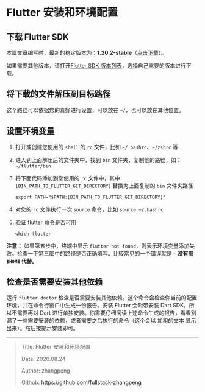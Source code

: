 # Flutter 安装和环境配置

## 下载 Flutter SDK

本篇文章编写时，最新的稳定版本为：**1.20.2-stable**（[点击下载](https://storage.flutter-io.cn/flutter_infra/releases/stable/macos/flutter_macos_1.20.2-stable.zip)）。

如果需要其他版本，请打开[Flutter SDK 版本列表](https://flutter.cn/docs/development/tools/sdk/releases?tab=macos)，选择自己需要的版本进行下载。

## 将下载的文件解压到目标路径

这个路径可以依据您的喜好进行设置，可以放在 `~/`，也可以放在其他位置。

## 设置环境变量

1. 打开或创建您使用的 `shell` 的 `rc` 文件，比如 `~/.bashrc`、`~/zshrc` 等
2. 进入到上面解压后的文件夹中，找到 `bin` 文件夹，复制他的路径，如：`~/flutter/bin`
3. 将下面代码添加到您使用的 `rc` 文件中，其中 `[BIN_PATH_TO_FLUTTER_GIT_DIRECTORY]` 替换为上面复制的 `bin` 文件夹路径

   ```shell
   export PATH="$PATH:[BIN_PATH_TO_FLUTTER_GIT_DIRECTORY]"
   ```

4. 对您的 `rc` 文件执行一次 `source` 命令，比如 `source ~/.bashrc`
5. 验证 flutter 命令是否可用

   ```shell
   which flutter
   ```

**注意：** 如果第五步中，终端中显示 `flutter not found`，则表示环境变量添加失败。检查一下第三部中的路径是否正确填写。比较常见的一个错误就是 **`~` 没有用 `$HOME` 代替。**

## 检查是否需要安装其他依赖

运行 `flutter doctor` 检查是否需要安装其他依赖。这个命令会检查你当前的配置环境，并在命令行窗口中生成一份报告。安装 Flutter 会附带安装 Dart SDK，所以不需要再对 Dart 进行单独安装。你需要仔细阅读上述命令生成的报告，看看别漏了一些需要安装的依赖，或者需要之后执行的命令（这个会以 加粗的文本 显示出来）。然后按提示安装即可。

---

> Title: Flutter 安装和环境配置
>
> Date: 2020.08.24
>
> Author: zhangpeng
>
> Github: <https://github.com/fullstack-zhangpeng>
